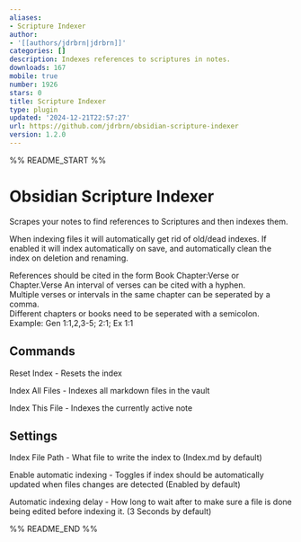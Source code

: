 ```yaml
---
aliases:
- Scripture Indexer
author:
- '[[authors/jdrbrn|jdrbrn]]'
categories: []
description: Indexes references to scriptures in notes.
downloads: 167
mobile: true
number: 1926
stars: 0
title: Scripture Indexer
type: plugin
updated: '2024-12-21T22:57:27'
url: https://github.com/jdrbrn/obsidian-scripture-indexer
version: 1.2.0
---
```


%% README_START %%

# Obsidian Scripture Indexer

Scrapes your notes to find references to Scriptures and then indexes them.

When indexing files it will automatically get rid of old/dead indexes. If enabled it will index automatically on save, and automatically clean the index on deletion and renaming.

References should be cited in the form Book Chapter:Verse or Chapter.Verse
An interval of verses can be cited with a hyphen.<br>
Multiple verses or intervals in the same chapter can be seperated by a comma.<br>
Different chapters or books need to be seperated with a semicolon.<br>
Example: Gen 1:1,2,3-5; 2:1; Ex 1:1<br>

## Commands
Reset Index - Resets the index

Index All Files - Indexes all markdown files in the vault

Index This File - Indexes the currently active note

## Settings
Index File Path - What file to write the index to (Index.md by default)

Enable automatic indexing - Toggles if index should be automatically updated when files changes are detected (Enabled by default)

Automatic indexing delay - How long to wait after to make sure a file is done being edited before indexing it. (3 Seconds by default)

%% README_END %%